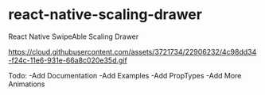 # react-native-scaling-drawer
React Native SwipeAble Scaling Drawer

https://cloud.githubusercontent.com/assets/3721734/22906232/4c98dd34-f24c-11e6-931e-66a8c020e35d.gif

Todo:
-Add Documentation
-Add Examples
-Add PropTypes
-Add More Animations
